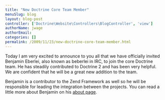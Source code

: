 ```yaml
---
title: "New Doctrine Core Team Member"
menuSlug: blog
layout: blog-post
controller: ['Doctrine\Website\Controllers\BlogController', 'view']
authorName: jwage
authorEmail:
categories: []
permalink: /2009/11/23/new-doctrine-core-team-member.html
---
```

Today I am very excited to announce to you all that we have officially
invited Benjamin Eberlei, also known as beberlei in IRC, to join the
core Doctrine team. He has steadily contributed to Doctrine 2 and has
been very helpful. We are confident that he will be a great new addition
to the team.

Benjamin is a contributor to the Zend Framework as well so he will be
responsible for leading the integration between the projects. You can
read a little more about Benjamin on his [about
page](http://www.doctrine-project.org/contributor/beberlei).
